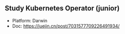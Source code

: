 ##  Study Kubernetes Operator (junior)

* Platform: Darwin
* Doc: https://juejin.cn/post/7031577709226491934/